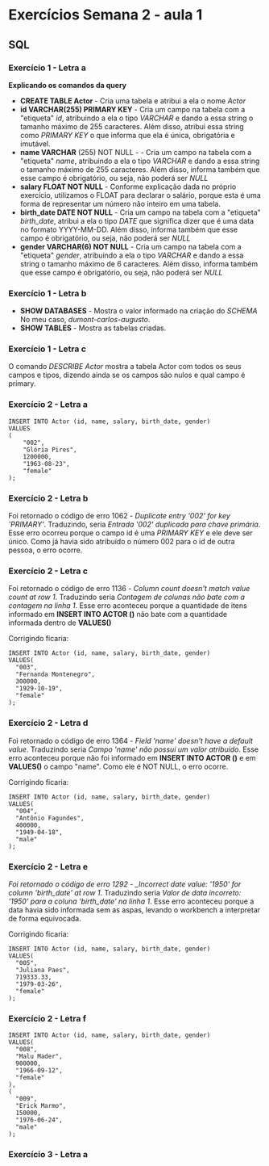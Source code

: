 # Exercícios Semana 2 - aula 1

## SQL

### Exercício 1 - Letra a

**Explicando os comandos da query**

- **CREATE TABLE Actor** - Cria uma tabela e atribui a ela o nome _Actor_
- **id VARCHAR(255) PRIMARY KEY** - Cria um campo na tabela com a "etiqueta" _id_, atribuindo a ela o tipo _VARCHAR_ e dando a essa string o tamanho máximo de 255 caracteres. Além disso, atribui essa string como _PRIMARY KEY_ o que informa que ela é única, obrigatória e imutável.
- **name VARCHAR** (255) NOT NULL - - Cria um campo na tabela com a "etiqueta" _name_, atribuindo a ela o tipo _VARCHAR_ e dando a essa string o tamanho máximo de 255 caracteres. Além disso, informa também que esse campo é obrigatório, ou seja, não poderá ser _NULL_
- **salary FLOAT NOT NULL** - Conforme explicação dada no próprio exercício, utilizamos o FLOAT para declarar o salário, porque esta é uma forma de representar um número não inteiro em uma tabela.
- **birth_date DATE NOT NULL** - Cria um campo na tabela com a "etiqueta" _birth_date_, atribui a ela o tipo _DATE_ que significa dizer que é uma data no formato YYYY-MM-DD. Além disso, informa também que esse campo é obrigatório, ou seja, não poderá ser _NULL_
- **gender VARCHAR(6) NOT NULL** - Cria um campo na tabela com a "etiqueta" _gender_, atribuindo a ela o tipo _VARCHAR_ e dando a essa string o tamanho máximo de 6 caracteres. Além disso, informa também que esse campo é obrigatório, ou seja, não poderá ser _NULL_

### Exercício 1 - Letra b

- **SHOW DATABASES** - Mostra o valor informado na criação do _SCHEMA_ No meu caso, _dumont-carlos-augusto_.
- **SHOW TABLES** - Mostra as tabelas criadas.

### Exercício 1 - Letra c

O comando _DESCRIBE Actor_ mostra a tabela Actor com todos os seus campos e tipos, dizendo ainda se os campos são nulos e qual campo é primary.

### Exercício 2 - Letra a

```
INSERT INTO Actor (id, name, salary, birth_date, gender)
VALUES
(
	"002",
    "Glória Pires",
    1200000,
    "1963-08-23",
    "female"
);
```

### Exercício 2 - Letra b

Foi retornado o código de erro 1062 - _Duplicate entry '002' for key 'PRIMARY'_. Traduzindo, seria _Entrada '002' duplicada para chave primária_.
Esse erro ocorreu porque o campo id é uma _PRIMARY KEY_ e ele deve ser único. Como já havia sido atribuído o número 002 para o id de outra pessoa, o erro ocorre.

### Exercício 2 - Letra c

Foi retornado o código de erro 1136 - _Column count doesn't match value count at row 1_. Traduzindo seria _Contagem de colunas não bate com a contagem na linha 1_.
Esse erro aconteceu porque a quantidade de itens informado em **INSERT INTO ACTOR ()** não bate com a quantidade informada dentro de **VALUES()**

Corrigindo ficaria:

```
INSERT INTO Actor (id, name, salary, birth_date, gender)
VALUES(
  "003",
  "Fernanda Montenegro",
  300000,
  "1929-10-19",
  "female"
);
```

### Exercício 2 - Letra d

Foi retornado o código de erro 1364 - _Field 'name' doesn't have a default value_. Traduzindo seria _Campo 'name' não possui um valor atribuído_.
Esse erro aconteceu porque não foi informado em **INSERT INTO ACTOR ()** e em **VALUES()** o campo "name". Como ele é NOT NULL, o erro ocorre.

Corrigindo ficaria:

```
INSERT INTO Actor (id, name, salary, birth_date, gender)
VALUES(
  "004",
  "Antônio Fagundes",
  400000,
  "1949-04-18",
  "male"
);
```

### Exercício 2 - Letra e

_Foi retornado o código de erro 1292 - \_Incorrect date value: '1950' for column 'birth_date' at row 1_. Traduzindo seria _Valor de data incorreto: '1950' para a coluna 'birth_date' na linha 1_.
Esse erro aconteceu porque a data havia sido informada sem as aspas, levando o workbench a interpretar de forma equivocada.

Corrigindo ficaria:

```
INSERT INTO Actor (id, name, salary, birth_date, gender)
VALUES(
  "005",
  "Juliana Paes",
  719333.33,
  "1979-03-26",
  "female"
);
```

### Exercício 2 - Letra f

```
INSERT INTO Actor (id, name, salary, birth_date, gender)
VALUES(
  "008",
  "Malu Mader",
  900000,
  "1966-09-12",
  "female"
),
(
  "009",
  "Erick Marmo",
  150000,
  "1976-06-24",
  "male"
);
```

### Exercício 3 - Letra a
